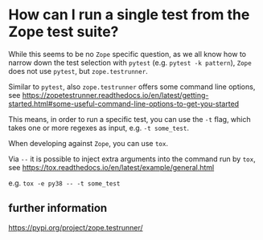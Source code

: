 # How can I run a single test from the Zope test suite?

While this seems to be no `Zope` specific question,
as we all know how to narrow down the test selection with `pytest` (e.g. `pytest -k pattern`),
`Zope` does not use `pytest`, but `zope.testrunner`.

Similar to `pytest`, also `zope.testrunner` offers some command line options,
see https://zopetestrunner.readthedocs.io/en/latest/getting-started.html#some-useful-command-line-options-to-get-you-started

This means, in order to run a specific test, you can use the `-t` flag,
which takes one or more regexes as input, e.g. `-t some_test`.

When developing against `Zope`, you can use `tox`.

Via `--` it is possible to inject extra arguments into the command run by `tox`,
see https://tox.readthedocs.io/en/latest/example/general.html

e.g. `tox -e py38 -- -t some_test`

## further information
https://pypi.org/project/zope.testrunner/
